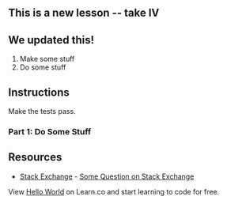 
## This is a new lesson -- take IV
## We updated this!

1. Make some stuff
2. Do some stuff

## Instructions

Make the tests pass. 

### Part 1: Do Some Stuff

## Resources

* [Stack Exchange](http://www.stackexchange.com) - [Some Question on Stack Exchange](http://www.stackexchange.com/questions/123)

<p class='util--hide'>View <a href='https://learn.co/lessons/hello-world'>Hello World</a> on Learn.co and start learning to code for free.</p>
